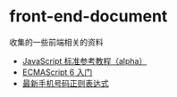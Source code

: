 # front-end-document
收集的一些前端相关的资料

- [JavaScript 标准参考教程（alpha）](http://javascript.ruanyifeng.com/)
- [ECMAScript 6 入门](http://es6.ruanyifeng.com/) 
- [最新手机号码正则表达式](http://www.jianshu.com/p/e8477fdccbe9)

